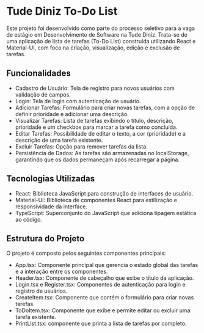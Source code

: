 # Tude Diniz To-Do List

Este projeto foi desenvolvido como parte do processo seletivo para a vaga de estágio em Desenvolvimento de Software na Tude Diniz. Trata-se de uma aplicação de lista de tarefas (To-Do List) construída utilizando React e Material-UI, com foco na criação, visualização, edição e exclusão de tarefas.

## Funcionalidades

- Cadastro de Usuário: Tela de registro para novos usuários com validação de campos.
- Login: Tela de login com autenticação de usuário.
- Adicionar Tarefas: Formulário para criar novas tarefas, com a opção de definir prioridade e adicionar uma descrição.
- Visualizar Tarefas: Lista de tarefas exibindo o título, descrição, prioridade e um checkbox para marcar a tarefa como concluída.
- Editar Tarefas: Possibilidade de editar o texto, a cor (prioridade) e a descrição de uma tarefa existente.
- Excluir Tarefas: Opção para remover tarefas da lista.
- Persistência de Dados: As tarefas são armazenadas no localStorage, garantindo que os dados permaneçam após recarregar a página.

## Tecnologias Utilizadas

- React: Biblioteca JavaScript para construção de interfaces de usuário.
- Material-UI: Biblioteca de componentes React para estilização e responsividade da interface.
- TypeScript: Superconjunto do JavaScript que adiciona tipagem estática ao código.

## Estrutura do Projeto

O projeto é composto pelos seguintes componentes principais:

- App.tsx: Componente principal que gerencia o estado global das tarefas e a interação entre os componentes.
- Header.tsx: Componente de cabeçalho que exibe o título da aplicação.
- Login.tsx e Register.tsx: Componentes de autenticação para login e registro de usuários.
- CreateItem.tsx: Componente que contém o formulário para criar novas tarefas.
- ToDoItem.tsx: Componente que exibe e permite editar ou excluir uma tarefa existente.
- PrintList.tsx: componente que printa a lista de tarefas por completo.
